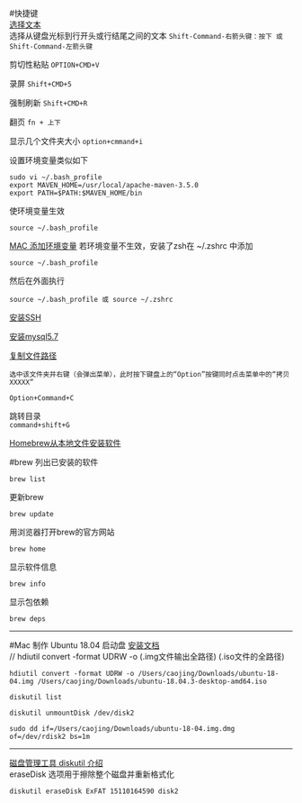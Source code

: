 #快捷键  
[选择文本](https://support.apple.com/zh-cn/guide/voiceover/mchlp2741/8/mac/10.13)  
选择从键盘光标到行开头或行结尾之间的文本
`Shift-Command-右箭头键：按下 或 Shift-Command-左箭头键`  

剪切性粘贴
`OPTION+CMD+V`

录屏
`Shift+CMD+5`

强制刷新
`Shift+CMD+R`

翻页
`fn + 上下`

显示几个文件夹大小
`option+cmmand+i`

设置环境变量类似如下  
```shell script
sudo vi ~/.bash_profile
export MAVEN_HOME=/usr/local/apache-maven-3.5.0
export PATH=$PATH:$MAVEN_HOME/bin
```
使环境变量生效
```shell script
source ~/.bash_profile
```
[MAC 添加环境变量](https://juejin.im/post/5da9da9d6fb9a04e0762e2a1)
若环境变量不生效，安装了zsh在 ~/.zshrc 中添加
```shell script
source ~/.bash_profile
```
然后在外面执行
```shell script
source ~/.bash_profile 或 source ~/.zshrc
```

[安装SSH](https://blog.csdn.net/yamaxifeng_132/article/details/54932873)

[安装mysql5.7](https://www.cnblogs.com/kimbo/p/8724595.html)  

[复制文件路径](https://www.zhihu.com/question/22883229)
```
选中该文件夹并右键（会弹出菜单），此时按下键盘上的“Option”按键同时点击菜单中的“拷贝XXXXX”
``` 
```
Option+Command+C
```

跳转目录  
`command+shift+G` 

[Homebrew从本地文件安装软件](https://blog.csdn.net/Piasy/article/details/44219237)  

#brew
列出已安装的软件
```shell script
brew list           
```
更新brew
```shell script
brew update     
```
用浏览器打开brew的官方网站
```shell script
brew home       
```
显示软件信息
```shell script
brew info         
```
显示包依赖
```shell script
brew deps        
```
---
#Mac 制作 Ubuntu 18.04 启动盘
[安装文档](https://www.jianshu.com/p/0abdd301e0d6)  
// hdiutil convert -format UDRW -o (.img文件输出全路径) (.iso文件的全路径)
```shell script
hdiutil convert -format UDRW -o /Users/caojing/Downloads/ubuntu-18-04.img /Users/caojing/Downloads/ubuntu-18.04.3-desktop-amd64.iso
```
```shell script
diskutil list
```
```shell script
diskutil unmountDisk /dev/disk2
```
```shell script
sudo dd if=/Users/caojing/Downloads/ubuntu-18-04.img.dmg of=/dev/rdisk2 bs=1m
```
---
[磁盘管理工具 diskutil 介绍](https://www.jianshu.com/p/6a1f365617ad)   
eraseDisk 选项用于擦除整个磁盘并重新格式化  
```shell script
diskutil eraseDisk ExFAT 15110164590 disk2  
```


